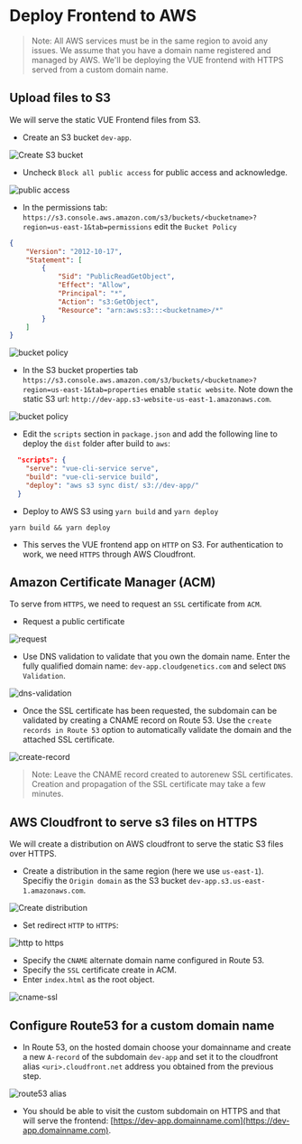 # Deploy Frontend to AWS

> Note: All AWS services must be in the same region to avoid any issues. We assume that you have a domain name registered and managed by AWS. We'll be deploying the VUE frontend with HTTPS served from a custom domain name.

## Upload files to S3
We will serve the static VUE Frontend files from S3.

- Create an S3 bucket `dev-app`. 

![Create S3 bucket](aws/s3/00-create-bucket.png)

- Uncheck `Block all public access` for public access and acknowledge. 

![public access](aws/s3/01-bucket-public.png)

- In the permissions tab: `https://s3.console.aws.amazon.com/s3/buckets/<bucketname>?region=us-east-1&tab=permissions` edit the `Bucket Policy`

```json
{
    "Version": "2012-10-17",
    "Statement": [
        {
            "Sid": "PublicReadGetObject",
            "Effect": "Allow",
            "Principal": "*",
            "Action": "s3:GetObject",
            "Resource": "arn:aws:s3:::<bucketname>/*"
        }
    ]
}
```

![bucket policy](aws/s3/02-bucket-policy.png)

- In the S3 bucket properties tab `https://s3.console.aws.amazon.com/s3/buckets/<bucketname>?region=us-east-1&tab=properties` enable `static website`. Note down the static S3 url: `http://dev-app.s3-website-us-east-1.amazonaws.com`.

![bucket policy](aws/s3/03-static-website-hosting.png)

- Edit the `scripts` section in `package.json` and add the following line to deploy the `dist` folder after build to `aws`:

```json
  "scripts": {
    "serve": "vue-cli-service serve",
    "build": "vue-cli-service build",
    "deploy": "aws s3 sync dist/ s3://dev-app/"
  }
```

- Deploy to AWS S3 using `yarn build` and `yarn deploy`

```shell
yarn build && yarn deploy
```

- This serves the VUE frontend app on `HTTP` on S3. For authentication to work, we need `HTTPS` through AWS Cloudfront. 

## Amazon Certificate Manager (ACM)

To serve from `HTTPS`, we need to request an `SSL` certificate from `ACM`.

- Request a public certificate

![request](aws/acm/00-acm-request.png)

- Use DNS validation to validate that you own the domain name. Enter the fully qualified domain name: `dev-app.cloudgenetics.com` and select `DNS Validation`. 

![dns-validation](aws/acm/01-dns-validation.png)

- Once the SSL certificate has been requested, the subdomain can be validated by creating a CNAME record on Route 53. Use the `create records in Route 53` option to automatically validate the domain and the attached SSL certificate. 

![create-record](aws/acm/02-create-record-dns-validation.png)

> Note: Leave the CNAME record created to autorenew SSL certificates. Creation and propagation of the SSL certificate may take a few minutes. 

## AWS Cloudfront to serve s3 files on HTTPS

We will create a distribution on AWS cloudfront to serve the static S3 files over HTTPS.

- Create a distribution in the same region (here we use `us-east-1`). Specifiy the `Origin domain` as the S3 bucket `dev-app.s3.us-east-1.amazonaws.com`. 

![Create distribution](aws/cloudfront/00-create-distribution.png)

- Set redirect `HTTP` to `HTTPS`:

![http to https](aws/cloudfront/01-https.png)

- Specify the `CNAME` alternate domain name configured in Route 53.
- Specify the `SSL` certificate create in ACM.
- Enter `index.html` as the root object.

![cname-ssl](aws/cloudfront/02-cname-ssl-root.png)


## Configure Route53 for a custom domain name

- In Route 53, on the hosted domain choose your domainname and create a new `A-record` of the subdomain `dev-app` and set it to the cloudfront alias `<uri>.cloudfront.net` address you obtained from the previous step. 

![route53 alias](aws/53/00-a-record-app.png)

- You should be able to visit the custom subdomain on HTTPS and that will serve the frontend: [https://dev-app.domainname.com](https://dev-app.domainname.com).
